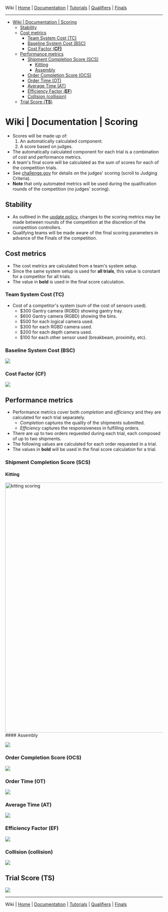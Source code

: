 Wiki | [Home](../../README.md) | [Documentation](../documentation/documentation.md) | [Tutorials](../tutorials/tutorials.md) | [Qualifiers](../qualifiers/qualifier.md) | [Finals](../finals/finals.md)

-------------------------------------------------

- [Wiki | Documentation | Scoring](#wiki--documentation--scoring)
  - [Stability](#stability)
  - [Cost metrics](#cost-metrics)
    - [Team System Cost (TC)](#team-system-cost-tc)
    - [Baseline System Cost (BSC)](#baseline-system-cost-bsc)
    - [Cost Factor (**CF)**](#cost-factor-cf)
  - [Performance metrics](#performance-metrics)
    - [Shipment Completion Score (SCS)](#shipment-completion-score-scs)
      - [Kitting](#kitting)
      - [Assembly](#assembly)
    - [Order Completion Score (OCS)](#order-completion-score-ocs)
    - [Order Time (OT)](#order-time-ot)
    - [Average Time (AT)](#average-time-at)
    - [Efficiency Factor (**EF**)](#efficiency-factor-ef)
    - [Collision (collision)](#collision-collision)
  - [Trial Score (**TS**)](#trial-score-ts)

# Wiki | Documentation | Scoring

- Scores will be made up of:
  1. An automatically calculated component.
  2. A score based on judges.
- The automatically calculated component for each trial is a combination of cost and performance metrics.
- A team's final score will be calculated as the sum of scores for each of the competition trials.
- See [challenge.gov](https://www.challenge.gov/challenge/ariac/) for details on the judges' scoring (scroll to Judging Criteria).
- **Note** that only automated metrics will be used during the qualification rounds of the competition (no judges' scoring).

## Stability

- As outlined in the [update policy](update_policy.md), changes to the scoring metrics may be made between rounds of the competition at the discretion of the competition controllers.
- Qualifying teams will be made aware of the final scoring parameters in advance of the Finals of the competition.

## Cost metrics

- The cost metrics are calculated from a team's system setup.
- Since the same system setup is used for **all trials**, this value is constant for a competitor for all trials.
- The value in **bold** is used in the final score calculation.

### Team System Cost (TC)

- Cost of a competitor's system (sum of the cost of sensors used).
  - $300 Gantry camera (RGBD) showing gantry tray.
  - $600 Gantry camera (RGBD) showing the bins.
  - $500 for each logical camera used.
  - $300 for each RGBD camera used.
  - $200 for each depth camera used.
  - $100 for each other sensor used (breakbeam, proximity, etc).
  
### Baseline System Cost (BSC)

![](../figures/2022/BSC.jpg)

### Cost Factor (**CF)**

![](../figures/2022/CF.jpg)

## Performance metrics

- Performance metrics cover both *completion* and *efficiency* and they are calculated for each trial separately.
  - *Completion* captures the quality of the shipments submitted.
  - *Efficiency* captures the responsiveness in fulfilling orders.
- There are up to two orders requested during each trial, each composed of up to two shipments.
- The following values are calculated for each order requested in a trial.
- The values in **bold** will be used in the final score calculation for a trial.

<!-- **Note** that products must be placed onto the base of the shipping box to count for scoring, not on top of other products. -->
### Shipment Completion Score (SCS)

#### Kitting
<img src="../figures/2022/scoring_kitting.jpg" alt="kitting scoring" width="800"/>
#### Assembly

![](../figures/2022/ariac_scoring_assembly.jpg)
### Order Completion Score (OCS)

![](../figures/2022/ariac_scoring_ocs.jpg)

### Order Time (OT)
![](../figures/2022/ot.jpg)


### Average Time (AT)

![](../figures/2022/at.jpg)

### Efficiency Factor (**EF**)

![](../figures/2022/EF.jpg)
### Collision (collision)

![](../figures/2022/CO.jpg)

## Trial Score (**TS**)

![](../figures/2022/TS.jpg)

-------------------------------------------------

Wiki | [Home](../../README.md) | [Documentation](../documentation/documentation.md) | [Tutorials](../tutorials/tutorials.md) | [Qualifiers](../qualifiers/qualifier.md) | [Finals](../finals/finals.md)
